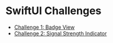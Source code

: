 # SwiftUI Challenges

- [Challenge 1: Badge View](challenge1.md)
- [Challenge 2: Signal Strength Indicator](challenge2.md)
